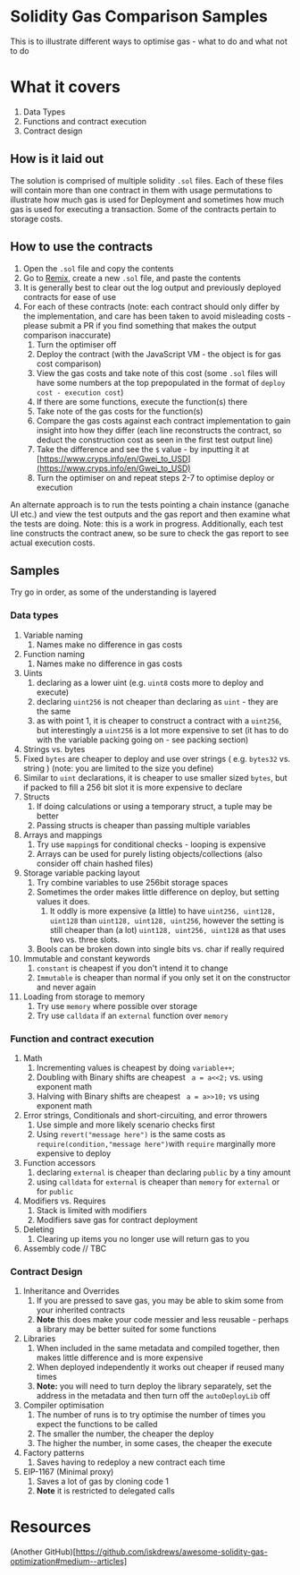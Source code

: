 # Solidity Gas Comparison Samples
This is to illustrate different ways to optimise gas - what to do and what not to do

# What it covers
1. Data Types
2. Functions and contract execution
3. Contract design

## How is it laid out

The solution is comprised of multiple solidity `.sol` files. Each of these files will contain more than one contract in them with usage permutations to illustrate how much gas is used for Deployment and sometimes how much gas is used for executing a transaction. Some of the contracts pertain to storage costs.

## How to use the contracts

1. Open the `.sol` file and copy the contents
2. Go to [Remix](https://remix.ethereum.org/), create a new `.sol` file, and paste the contents
3. It is generally best to clear out the log output and previously deployed contracts for ease of use
4. For each of these contracts (note: each contract should only differ by the implementation, and care has been taken to avoid misleading costs - please submit a PR if you find something that makes the output comparison inaccurate)
   1. Turn the optimiser off
   2. Deploy the contract (with the JavaScript VM - the object is for gas cost comparison)
   3. View the gas costs and take note of this cost (some `.sol` files will have some numbers at the top prepopulated in the format of `deploy cost - execution cost`)
   4. If there are some functions, execute the function(s) there
   5. Take note of the gas costs for the function(s)
   6. Compare the gas costs against each contract implementation to gain insight into how they differ (each line reconstructs the contract, so deduct the construction cost as seen in the first test output line)
   7. Take the difference and see the `$` value - by inputting it at [https://www.cryps.info/en/Gwei_to_USD](https://www.cryps.info/en/Gwei_to_USD) 
   8. Turn the optimiser on and repeat steps 2-7 to optimise deploy or execution

An alternate approach is to run the tests pointing a chain instance (ganache UI etc.) and view the test outputs and the gas report and then examine what the tests are doing. Note: this is a work in progress. Additionally, each test line constructs the contract anew, so be sure to check the gas report to see actual execution costs. 

## Samples

Try go in order, as some of the understanding is layered

### Data types

1. Variable naming
   1. Names make no difference in gas costs
2. Function naming
   1. Names make no difference in gas costs
3. Uints
   1. declaring as a lower uint (e.g. `uint8` costs more to deploy and execute)
   2. declaring `uint256` is not cheaper than declaring as `uint` - they are the same
   3. as with point 1, it is cheaper to construct a contract with a `uint256`, but interestingly a `uint256` is a lot more expensive to set (it has to do with the variable packing going on - see packing section)
4.  Strings vs. bytes  
   1. Fixed `bytes` are cheaper to deploy and use over strings ( e.g. `bytes32` vs. string ) (note: you are limited to the size you define)
   2. Similar to `uint` declarations, it is cheaper to use smaller sized `bytes`, but if packed to fill a 256 bit slot it is more expensive to declare
5. Structs
   1. If doing calculations or using a temporary struct, a tuple may be better
   2. Passing structs is cheaper than passing multiple variables
6. Arrays and mappings
   1. Try use `mapping`s for conditional checks - looping is expensive
   2. Arrays can be used for purely listing objects/collections (also consider off chain hashed files)
7. Storage variable packing layout
   1. Try combine variables to use 256bit storage spaces
   2. Sometimes the order makes little difference on deploy, but setting values it does.
      1. It oddly is more expensive (a little) to have `uint256, uint128, uint128` than `uint128, uint128, uint256`, however the setting is still cheaper than (a lot) `uint128, uint256, uint128` as that uses two vs. three slots.
   3. Bools can be broken down into single bits vs. char if really required
8. Immutable and constant keywords
   1. `constant` is cheapest if you don't intend it to change
   2. `Immutable` is cheaper than normal if you only set it on the constructor and never again
9. Loading from storage to memory
   1. Try use `memory` where possible over storage
   2. Try use `calldata` if an `external` function over `memory`

### Function and contract execution

1. Math
   1. Incrementing values is cheapest by doing `variable++`;
   2. Doubling with Binary shifts are cheapest ` a = a<<2;` vs. using exponent math 
   3. Halving with Binary shifts are cheapest ` a = a>>10;` vs using exponent math
2. Error strings, Conditionals and short-circuiting, and error throwers
   1. Use simple and more likely scenario checks first
   2. Using `revert("message here")` is the same costs as `require(condition,"message here")`with `require` marginally more expensive to deploy
3. Function accessors
   1. declaring `external` is cheaper than declaring `public` by a tiny amount 
   2. using `calldata` for `external` is cheaper than `memory` for `external` or for `public` 
4. Modifiers vs. Requires
   1. Stack is limited with modifiers
   2. Modifiers save gas for contract deployment
5. Deleting 
   1. Clearing up items you no longer use will return gas to you
6. Assembly code // TBC

### Contract Design

1. Inheritance and Overrides
   1. If you are pressed to save gas, you may be able to skim some from your inherited contracts
   2. **Note** this does make your code messier and less reusable - perhaps a library may be better suited for some functions
2. Libraries
   1. When included in the same metadata and compiled together, then makes little difference and is more expensive
   2. When deployed independently it works out cheaper if reused many times
   3. **Note:** you will need to turn deploy the library separately, set the address in the metadata and then turn off the `autoDeployLib` off
3. Compiler optimisation
   1. The number of runs is to try optimise the number of times you expect the functions to be called
   2. The smaller the number, the cheaper the deploy
   3. The higher the number, in some cases, the cheaper the execute
4. Factory patterns
   1. Saves having to redeploy a new contract each time
5. EIP-1167 (Minimal proxy)
   1. Saves a lot of gas by cloning code 1
   2. **Note** it is restricted to delegated calls

# Resources
(Another GitHub)[https://github.com/iskdrews/awesome-solidity-gas-optimization#medium--articles]

